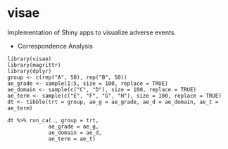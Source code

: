 # visae
Implementation of Shiny apps to visualize adverse events.

- Correspondence Analysis
```{}
library(visae)
library(magrittr)
library(dplyr)
group <- c(rep("A", 50), rep("B", 50))
ae_grade <- sample(1:5, size = 100, replace = TRUE)
ae_domain <- sample(c("C", "D"), size = 100, replace = TRUE)
ae_term <- sample(c("E", "F", "G", "H"), size = 100, replace = TRUE)
dt <- tibble(trt = group, ae_g = ae_grade, ae_d = ae_domain, ae_t = ae_term)

dt %>% run_ca(., group = trt,
             ae_grade = ae_g,
             ae_domain = ae_d,
             ae_term = ae_t)
```

